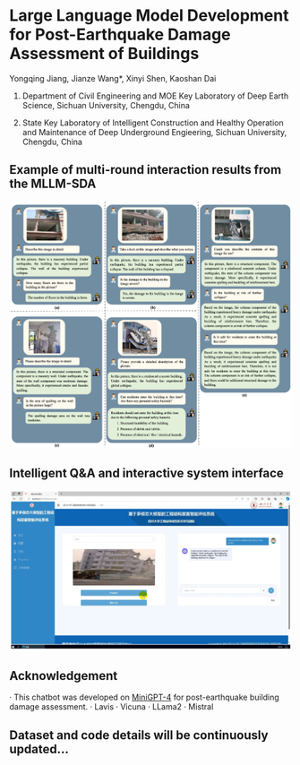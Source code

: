 # Large Language Model Development for Post-Earthquake Damage Assessment of Buildings

Yongqing Jiang, Jianze Wang*, Xinyi Shen, Kaoshan Dai

1. Department of Civil Engineering and MOE Key Laboratory of Deep Earth Science, Sichuan University, Chengdu, China

2. State Key Laboratory of Intelligent Construction and Healthy Operation and Maintenance of Deep Underground Engieering, Sichuan University, Chengdu, China


## Example of multi-round interaction results from the MLLM-SDA

![Image text](https://github.com/Jovanqing97/MLLM-SDA/blob/master/example1.png)

## Intelligent Q&A and interactive system interface

![Image text](https://github.com/Jovanqing97/MLLM-SDA/blob/master/example2.png)

## Acknowledgement
· This chatbot was developed on [MiniGPT-4](https://minigpt-4.github.io/) for post-earthquake building damage assessment.
· Lavis
· Vicuna
· LLama2
· Mistral

## Dataset and code details will be continuously updated...
